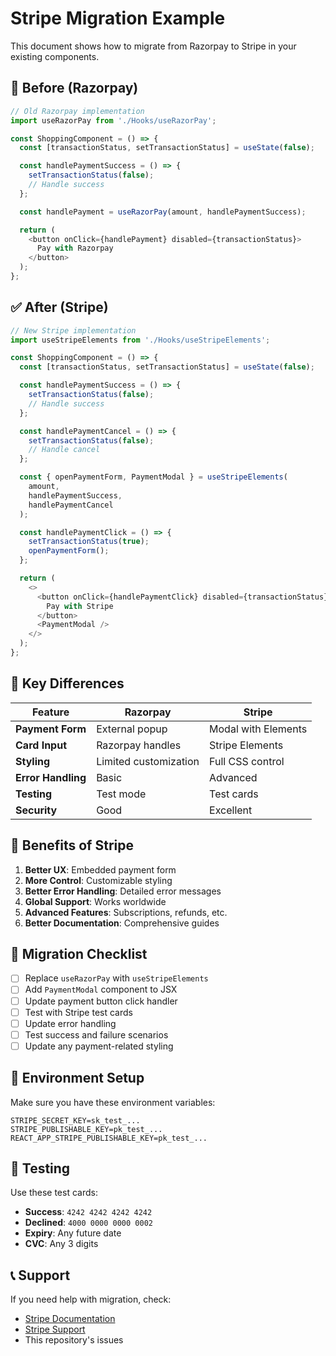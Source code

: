 # Stripe Migration Example

This document shows how to migrate from Razorpay to Stripe in your existing components.

## 🔄 Before (Razorpay)

```javascript
// Old Razorpay implementation
import useRazorPay from './Hooks/useRazorPay';

const ShoppingComponent = () => {
  const [transactionStatus, setTransactionStatus] = useState(false);

  const handlePaymentSuccess = () => {
    setTransactionStatus(false);
    // Handle success
  };

  const handlePayment = useRazorPay(amount, handlePaymentSuccess);

  return (
    <button onClick={handlePayment} disabled={transactionStatus}>
      Pay with Razorpay
    </button>
  );
};
```

## ✅ After (Stripe)

```javascript
// New Stripe implementation
import useStripeElements from './Hooks/useStripeElements';

const ShoppingComponent = () => {
  const [transactionStatus, setTransactionStatus] = useState(false);

  const handlePaymentSuccess = () => {
    setTransactionStatus(false);
    // Handle success
  };

  const handlePaymentCancel = () => {
    setTransactionStatus(false);
    // Handle cancel
  };

  const { openPaymentForm, PaymentModal } = useStripeElements(
    amount,
    handlePaymentSuccess,
    handlePaymentCancel
  );

  const handlePaymentClick = () => {
    setTransactionStatus(true);
    openPaymentForm();
  };

  return (
    <>
      <button onClick={handlePaymentClick} disabled={transactionStatus}>
        Pay with Stripe
      </button>
      <PaymentModal />
    </>
  );
};
```

## 🎯 Key Differences

| Feature | Razorpay | Stripe |
|---------|----------|--------|
| **Payment Form** | External popup | Modal with Elements |
| **Card Input** | Razorpay handles | Stripe Elements |
| **Styling** | Limited customization | Full CSS control |
| **Error Handling** | Basic | Advanced |
| **Testing** | Test mode | Test cards |
| **Security** | Good | Excellent |

## 🚀 Benefits of Stripe

1. **Better UX**: Embedded payment form
2. **More Control**: Customizable styling
3. **Better Error Handling**: Detailed error messages
4. **Global Support**: Works worldwide
5. **Advanced Features**: Subscriptions, refunds, etc.
6. **Better Documentation**: Comprehensive guides

## 📝 Migration Checklist

- [ ] Replace `useRazorPay` with `useStripeElements`
- [ ] Add `PaymentModal` component to JSX
- [ ] Update payment button click handler
- [ ] Test with Stripe test cards
- [ ] Update error handling
- [ ] Test success and failure scenarios
- [ ] Update any payment-related styling

## 🔧 Environment Setup

Make sure you have these environment variables:

```env
STRIPE_SECRET_KEY=sk_test_...
STRIPE_PUBLISHABLE_KEY=pk_test_...
REACT_APP_STRIPE_PUBLISHABLE_KEY=pk_test_...
```

## 🧪 Testing

Use these test cards:

- **Success**: `4242 4242 4242 4242`
- **Declined**: `4000 0000 0000 0002`
- **Expiry**: Any future date
- **CVC**: Any 3 digits

## 📞 Support

If you need help with migration, check:
- [Stripe Documentation](https://stripe.com/docs)
- [Stripe Support](https://support.stripe.com/)
- This repository's issues
